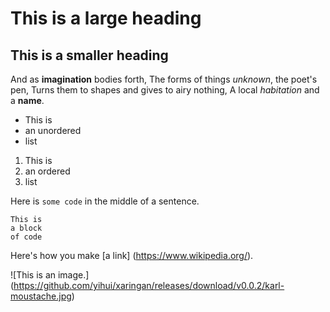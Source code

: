 # This is a large heading

## This is a smaller heading

And as **imagination** bodies forth,
The forms of things *unknown*, the poet's pen,
Turns them to shapes and gives to airy nothing,
A local *habitation* and a **name**.

- This is
- an unordered
- list

1. This is 
2. an ordered 
3. list

Here is `some code` in the middle of a sentence.

```
This is
a block
of code
```

Here's how you make [a link] (https://www.wikipedia.org/).

![This is an image.] (https://github.com/yihui/xaringan/releases/download/v0.0.2/karl-moustache.jpg)

